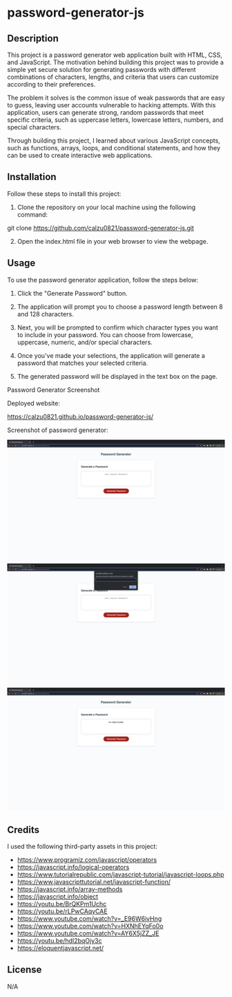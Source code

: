 # password-generator-js

## Description

This project is a password generator web application built with HTML, CSS, and JavaScript. The motivation behind building this project was to provide a simple yet secure solution for generating passwords with different combinations of characters, lengths, and criteria that users can customize according to their preferences.

The problem it solves is the common issue of weak passwords that are easy to guess, leaving user accounts vulnerable to hacking attempts. With this application, users can generate strong, random passwords that meet specific criteria, such as uppercase letters, lowercase letters, numbers, and special characters.

Through building this project, I learned about various JavaScript concepts, such as functions, arrays, loops, and conditional statements, and how they can be used to create interactive web applications.

## Installation

Follow these steps to install this project:

1. Clone the repository on your local machine using the following command:

git clone https://github.com/calzu0821/password-generator-js.git

2. Open the index.html file in your web browser to view the webpage.

## Usage

To use the password generator application, follow the steps below:

1. Click the "Generate Password" button.

2. The application will prompt you to choose a password length between 8 and 128 characters.

3. Next, you will be prompted to confirm which character types you want to include in your password. You can choose from lowercase, uppercase, numeric, and/or special characters.

4. Once you've made your selections, the application will generate a password that matches your selected criteria.

5. The generated password will be displayed in the text box on the page.

Password Generator Screenshot

Deployed website:

https://calzu0821.github.io/password-generator-js/
 
Screenshot of password generator:

![alt text](./Assets/images/screenshot-1.png) ![alt text](./Assets/images/screenshot-2.png) ![alt text](./Assets/images/screenshot-3.png) 

## Credits

I used the following third-party assets in this project:

- https://www.programiz.com/javascript/operators
- https://javascript.info/logical-operators
- https://www.tutorialrepublic.com/javascript-tutorial/javascript-loops.php
- https://www.javascripttutorial.net/javascript-function/
- https://javascript.info/array-methods
- https://javascript.info/object
- https://youtu.be/BrQKPm1Uchc
- https://youtu.be/rLPwCAqyCAE
- https://www.youtube.com/watch?v=_E96W6ivHng
- https://www.youtube.com/watch?v=HXNhEYqFo0o
- https://www.youtube.com/watch?v=AY6X5jZZ_JE
- https://youtu.be/hdI2bqOjy3c
- https://eloquentjavascript.net/

## License

N/A
